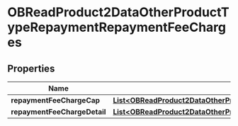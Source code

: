 
# OBReadProduct2DataOtherProductTypeRepaymentRepaymentFeeCharges

## Properties
Name | Type | Description | Notes
------------ | ------------- | ------------- | -------------
**repaymentFeeChargeCap** | [**List&lt;OBReadProduct2DataOtherProductTypeRepaymentRepaymentFeeChargesRepaymentFeeChargeCap&gt;**](OBReadProduct2DataOtherProductTypeRepaymentRepaymentFeeChargesRepaymentFeeChargeCap.md) |  |  [optional]
**repaymentFeeChargeDetail** | [**List&lt;OBReadProduct2DataOtherProductTypeRepaymentRepaymentFeeChargesRepaymentFeeChargeDetail&gt;**](OBReadProduct2DataOtherProductTypeRepaymentRepaymentFeeChargesRepaymentFeeChargeDetail.md) |  | 



